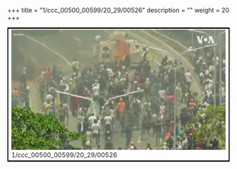 +++
title = "1/ccc_00500_00599/20_29/00526"
description = ""
weight = 20
+++

<table style="border:2px solid black;max-width:800px;max-height:800px;" 
><tr><td>
<img class="center-fit-jpg"
src="/jpg_/aaa_20190430_NxaOmWaI8sI_00525.jpg">
1/ccc_00500_00599/20_29/00526
</img></td></tr></table>
